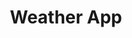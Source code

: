 ---
title : 'Weather App'
img : 'https://imagestest01.blob.core.windows.net/test/weather.PNG'
git : 'https://github.com/evanallen13/Weather-Final'
hosting : 'https://nervous-clarke-50a2e4.netlify.com/'
keywords : 'js react firebase bootstrap'
skills : 'javascript.png , firebase.png '
text: 'This is a weather app built using the OpenWeather API. '

skill1 : '/skills/js.png'
skill2 : '/skills/firebase.png'
skill3 : '/skills/react.png'
skill4 : '/skills/node.png'
---